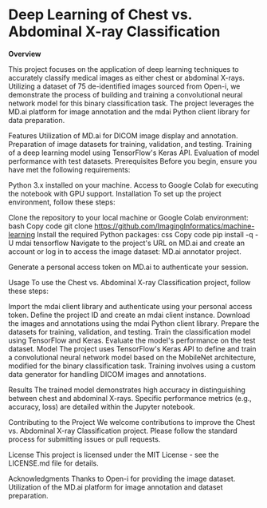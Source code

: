 # Deep Learning of Chest vs. Abdominal X-ray Classification

**Overview**

This project focuses on the application of deep learning techniques to accurately classify medical images as either chest or abdominal X-rays. Utilizing a dataset of 75 de-identified images sourced from Open-i, we demonstrate the process of building and training a convolutional neural network model for this binary classification task. The project leverages the MD.ai platform for image annotation and the mdai Python client library for data preparation.

Features
Utilization of MD.ai for DICOM image display and annotation.
Preparation of image datasets for training, validation, and testing.
Training of a deep learning model using TensorFlow's Keras API.
Evaluation of model performance with test datasets.
Prerequisites
Before you begin, ensure you have met the following requirements:

Python 3.x installed on your machine.
Access to Google Colab for executing the notebook with GPU support.
Installation
To set up the project environment, follow these steps:

Clone the repository to your local machine or Google Colab environment:
bash
Copy code
git clone https://github.com/ImagingInformatics/machine-learning
Install the required Python packages:
css
Copy code
pip install -q -U mdai tensorflow
Navigate to the project's URL on MD.ai and create an account or log in to access the image dataset: MD.ai annotator project.

Generate a personal access token on MD.ai to authenticate your session.

Usage
To use the Chest vs. Abdominal X-ray Classification project, follow these steps:

Import the mdai client library and authenticate using your personal access token.
Define the project ID and create an mdai client instance.
Download the images and annotations using the mdai Python client library.
Prepare the datasets for training, validation, and testing.
Train the classification model using TensorFlow and Keras.
Evaluate the model's performance on the test dataset.
Model
The project uses TensorFlow's Keras API to define and train a convolutional neural network model based on the MobileNet architecture, modified for the binary classification task. Training involves using a custom data generator for handling DICOM images and annotations.

Results
The trained model demonstrates high accuracy in distinguishing between chest and abdominal X-rays. Specific performance metrics (e.g., accuracy, loss) are detailed within the Jupyter notebook.

Contributing to the Project
We welcome contributions to improve the Chest vs. Abdominal X-ray Classification project. Please follow the standard process for submitting issues or pull requests.

License
This project is licensed under the MIT License - see the LICENSE.md file for details.

Acknowledgments
Thanks to Open-i for providing the image dataset.
Utilization of the MD.ai platform for image annotation and dataset preparation.
